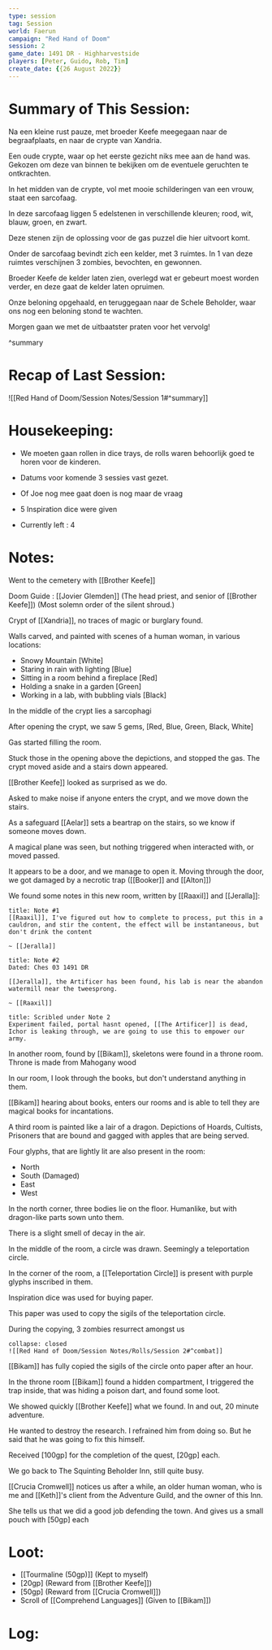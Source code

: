 ```yaml
---
type: session
tag: Session
world: Faerun
campaign: "Red Hand of Doom"
session: 2
game_date: 1491 DR - Highharvestside
players: [Peter, Guido, Rob, Tim]
create_date: {{26 August 2022}}
---
```


# Summary of This Session:

Na een kleine rust pauze, met broeder Keefe meegegaan naar de begraafplaats, en naar de crypte van Xandria.

Een oude crypte, waar op het eerste gezicht niks mee aan de hand was. Gekozen om deze van binnen te bekijken om de eventuele geruchten te ontkrachten.

In het midden van de crypte, vol met mooie schilderingen van een vrouw, staat een sarcofaag. 

In deze sarcofaag liggen 5 edelstenen in verschillende kleuren; rood, wit, blauw, groen, en zwart.

Deze stenen zijn de oplossing voor de gas puzzel die hier uitvoort komt.

Onder de sarcofaag bevindt zich een kelder, met 3 ruimtes. In 1 van deze ruimtes verschijnen 3 zombies, bevochten, en gewonnen.

Broeder Keefe de kelder laten zien, overlegd wat er gebeurt moest worden verder, en deze gaat de kelder laten opruimen.

Onze beloning opgehaald, en teruggegaan naar de Schele Beholder, waar ons nog een beloning stond te wachten.

Morgen gaan we met de uitbaatster praten voor het vervolg!

^summary

# Recap of Last Session:

![[Red Hand of Doom/Session Notes/Session 1#^summary]]

# Housekeeping:
- We moeten gaan rollen in dice trays, de rolls waren behoorlijk goed te horen voor de kinderen.
- Datums voor komende 3 sessies vast gezet.
- Of Joe nog mee gaat doen is nog maar de vraag

- 5 Inspiration dice were given
- Currently left : 4
# Notes:

Went to the cemetery with [[Brother Keefe]]

Doom Guide : [[Jovier Glemden]] (The head priest, and senior of [[Brother Keefe]]) (Most solemn order of the silent shroud.)

Crypt of [[Xandria]], no traces of magic or burglary found.

Walls carved, and painted with scenes of a human woman, in various locations:

- Snowy Mountain [White]
- Staring in rain with lighting [Blue]
- Sitting in a room behind a fireplace [Red]
- Holding a snake in a garden [Green]
- Working in a lab, with bubbling vials [Black]

In the middle of the crypt lies a sarcophagi

After opening the crypt, we saw 5 gems, [Red, Blue, Green, Black, White]

Gas started filling the room.

Stuck those in the opening above the depictions, and stopped the gas. The crypt moved aside and a stairs down appeared.

[[Brother Keefe]] looked as surprised as we do. 

Asked to make noise if anyone enters the crypt, and we move down the stairs.

As a safeguard [[Aelar]] sets a beartrap on the stairs, so we know if someone moves down.

A magical plane was seen, but nothing triggered when interacted with, or moved passed.

It appears to be a door, and we manage to open it. Moving through the door, we got damaged by a necrotic trap ([[Booker]] and [[Alton]])

We found some notes in this new room, written by [[Raaxil]] and [[Jeralla]]:

```ad-note
title: Note #1
[[Raaxil]], I've figured out how to complete to process, put this in a cauldron, and stir the content, the effect will be instantaneous, but don't drink the content

~ [[Jeralla]]
```
```ad-note
title: Note #2 
Dated: Ches 03 1491 DR

[[Jeralla]], the Artificer has been found, his lab is near the abandon watermill near the tweesprong.

~ [[Raaxil]]
```
```ad-note
title: Scribled under Note 2
Experiment failed, portal hasnt opened, [[The Artificer]] is dead, Ichor is leaking through, we are going to use this to empower our army.
```

In another room, found by [[Bikam]], skeletons were found in a throne room. Throne is made from Mahogany wood

In our room, I look through the books, but don't understand anything in them. 

[[Bikam]] hearing about books, enters our rooms and is able to tell they are magical books for incantations.

A third room is painted like a lair of a dragon. Depictions of Hoards, Cultists, Prisoners that are bound and gagged with apples that are being served.

Four glyphs, that are lightly lit are also present in the room:

- North
- South (Damaged)
- East
- West 

In the north corner, three bodies lie on the floor. Humanlike, but with dragon-like parts sown unto them.

There is a slight smell of decay in the air.

In the middle of the room, a circle was drawn. Seemingly a teleportation circle.

In the corner of the room, a [[Teleportation Circle]] is present with purple glyphs inscribed in them.

Inspiration dice was used for buying paper.

This paper was used to copy the sigils of the teleportation circle.

During the copying, 3 zombies resurrect amongst us

```ad-combat
collapse: closed
![[Red Hand of Doom/Session Notes/Rolls/Session 2#^combat]]
```

[[Bikam]] has fully copied the sigils of the circle onto paper after an hour.

In the throne room [[Bikam]] found a hidden compartment, I triggered the trap inside, that was hiding a poison dart, and found some loot.

We showed quickly [[Brother Keefe]] what we found. In and out, 20 minute adventure.

He wanted to destroy the research. I refrained him from doing so. But he said that he was going to fix this himself.

Received [100gp] for the completion of the quest, [20gp] each.

We go back to The Squinting Beholder Inn, still quite busy. 

[[Crucia Cromwell]] notices us after a while, an older human woman, who is me and [[Keth]]'s client from the Adventure Guild, and the owner of this Inn.

She tells us that we did a good job defending the town. And gives us a small pouch with [50gp] each

# Loot:
- [[Tourmaline (50gp)]] (Kept to myself)
- [20gp] (Reward from [[Brother Keefe]])
- [50gp] (Reward from [[Crucia Cromwell]])
- Scroll of [[Comprehend Languages]] (Given to [[Bikam]])
# Log:
